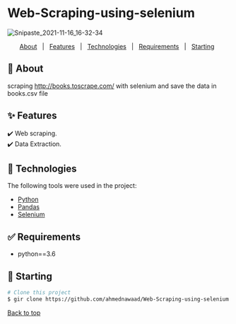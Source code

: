 # Web-Scraping-using-selenium

![Snipaste_2021-11-16_16-32-34](https://user-images.githubusercontent.com/45611227/142005236-69cca913-04e0-4368-a448-2fac7dd8b5c8.png)



<div align="center" id="top"> 
  <!-- <a href="https://resources.netlify.app">Demo</a> -->
</div>

<!-- <h4 align="center"> 
	🚧  Resources 🚀 Under construction...  🚧
</h4> 

<hr> -->

<p align="center">
  <a href="#dart-about">About</a> &#xa0; | &#xa0; 
  <a href="#sparkles-features">Features</a> &#xa0; | &#xa0;
  <a href="#rocket-technologies">Technologies</a> &#xa0; | &#xa0;
  <a href="#white_check_mark-requirements">Requirements</a> &#xa0; | &#xa0;
  <a href="#checkered_flag-starting">Starting</a> &#xa0; 

<br>

## :dart: About ##

scraping http://books.toscrape.com/ with selenium and save the data in books.csv file


## :sparkles: Features ##

:heavy_check_mark: Web scraping. \
:heavy_check_mark: Data Extraction.    


## :rocket: Technologies ##

The following tools were used in the project:

- [Python](https://www.python.org/)
- [Pandas](https://pandas.pydata.org/)
- [Selenium](https://www.selenium.dev/)

## :white_check_mark: Requirements ##

- python==3.6

## :checkered_flag: Starting ##

```bash
# Clone this project
$ gir clone https://github.com/ahmednawaad/Web-Scraping-using-selenium.git

```


<a href="#top">Back to top</a>

